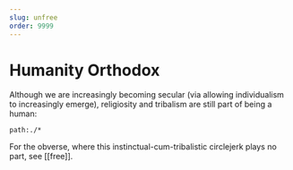 ```yaml
---
slug: unfree
order: 9999
---
```


# Humanity Orthodox

Although we are increasingly becoming secular (via allowing individualism to increasingly emerge), religiosity and tribalism are still part of being a human:

```query
path:./*
```

For the obverse, where this instinctual-cum-tribalistic circlejerk plays no part, see [[free]].
